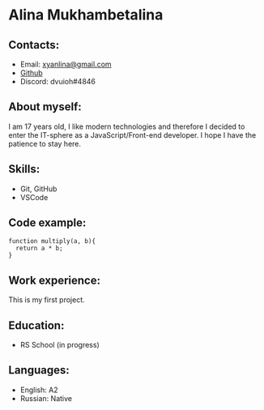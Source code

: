 # Alina Mukhambetalina

## Contacts:

- Email: xyanlina@gmail.com
- [Github](https://github.com/yanlella)
- Discord: dvuioh#4846

## About myself:

I am 17 years old, I like modern technologies and therefore I decided to enter the IT-sphere as a JavaScript/Front-end developer. I hope I have the patience to stay here.

## Skills:

- Git, GitHub
- VSCode
 
## Code example:

```
function multiply(a, b){
  return a * b;
}
```
## Work experience:
This is my first project.

## Education:
* RS School (in progress)

## Languages:

* English: A2
* Russian: Native
